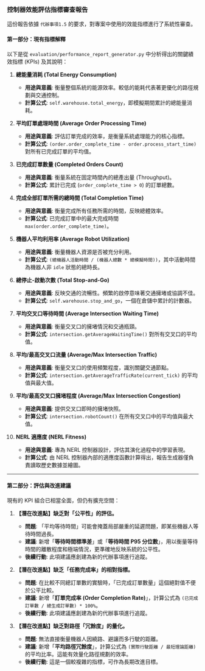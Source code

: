 ### 控制器效能評估指標審查報告

這份報告依據 `代辦事項1.5` 的要求，對專案中使用的效能指標進行了系統性審查。

#### 第一部分：現有指標解釋

以下是從 `evaluation/performance_report_generator.py` 中分析得出的關鍵績效指標 (KPIs) 及其說明：

1.  **總能量消耗 (Total Energy Consumption)**
    *   **用途與意義**: 衡量整個系統的能源效率。較低的能耗代表著更優化的路徑規劃與交通控制。
    *   **計算公式**: `self.warehouse.total_energy`，即模擬期間累計的總能量消耗。

2.  **平均訂單處理時間 (Average Order Processing Time)**
    *   **用途與意義**: 評估訂單完成的效率，是衡量系統處理能力的核心指標。
    *   **計算公式**: `(order.order_complete_time - order.process_start_time)` 對所有已完成訂單的平均值。

3.  **已完成訂單數量 (Completed Orders Count)**
    *   **用途與意義**: 衡量系統在固定時間內的總產出量 (Throughput)。
    *   **計算公式**: 累計已完成 (`order_complete_time > 0`) 的訂單總數。

4.  **完成全部訂單所需的總時間 (Total Completion Time)**
    *   **用途與意義**: 衡量完成所有任務所需的時間，反映總體效率。
    *   **計算公式**: 已完成訂單中的最大完成時間 `max(order.order_complete_time)`。

5.  **機器人平均利用率 (Average Robot Utilization)**
    *   **用途與意義**: 衡量機器人資源是否被充分利用。
    *   **計算公式**: `(總機器人活動時間 / (機器人總數 * 總模擬時間))`，其中活動時間為機器人非 `idle` 狀態的總時長。

6.  **總停止-啟動次數 (Total Stop-and-Go)**
    *   **用途與意義**: 反映交通的流暢性。頻繁的啟停意味著交通擁堵或協調不佳。
    *   **計算公式**: `self.warehouse.stop_and_go`，一個在倉儲中累計的計數器。

7.  **平均交叉口等待時間 (Average Intersection Waiting Time)**
    *   **用途與意義**: 衡量交叉口的擁堵情況和交通瓶頸。
    *   **計算公式**: `intersection.getAverageWaitingTime()` 對所有交叉口的平均值。

8.  **平均/最高交叉口流量 (Average/Max Intersection Traffic)**
    *   **用途與意義**: 衡量交叉口的使用頻繁程度，識別關鍵交通節點。
    *   **計算公式**: `intersection.getAverageTrafficRate(current_tick)` 的平均值與最大值。

9.  **平均/最高交叉口擁堵程度 (Average/Max Intersection Congestion)**
    *   **用途與意義**: 提供交叉口即時的擁堵快照。
    *   **計算公式**: `intersection.robotCount()` 在所有交叉口中的平均值與最大值。

10. **NERL 適應度 (NERL Fitness)**
    *   **用途與意義**: 專為 NERL 控制器設計，評估其演化過程中的學習表現。
    *   **計算公式**: 由 NERL 控制器內部的適應度函數計算得出，報告生成器僅負責讀取歷史數據並繪圖。

---

#### 第二部分：評估與改進建議

現有的 KPI 組合已相當全面，但仍有擴充空間：

1.  **【潛在改進點】缺乏對「公平性」的評估。**
    *   **問題**: 「平均等待時間」可能會掩蓋局部嚴重的延遲問題，即某些機器人等待時間過長。
    *   **建議**: 新增「**等待時間標準差**」或「**等待時間 P95 分位數**」，用以衡量等待時間的離散程度和極端情況，更準確地反映系統的公平性。
    *   **後續行動**: 此項建議應創建為新的代辦事項進行追蹤。

2.  **【潛在改進點】缺乏「任務完成率」的相對指標。**
    *   **問題**: 在比較不同總訂單數的實驗時，「已完成訂單數量」這個絕對值不便於公平比較。
    *   **建議**: 新增「**訂單完成率 (Order Completion Rate)**」，計算公式為 `(已完成訂單數 / 總生成訂單數) * 100%`。
    *   **後續行動**: 此項建議應創建為新的代辦事項進行追蹤。

3.  **【潛在改進點】缺乏對路徑「冗餘度」的量化。**
    *   **問題**: 無法直接衡量機器人因繞路、避讓而多行駛的距離。
    *   **建議**: 新增「**平均路徑冗餘度**」，計算公式為 `(實際行駛距離 / 最短理論距離)` 的平均比率。這能有效量化路徑規劃的效率。
    *   **後續行動**: 這是一個較複雜的指標，可作為長期改進目標。 
